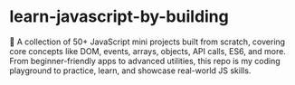 # learn-javascript-by-building
🚀 A collection of 50+ JavaScript mini projects built from scratch, covering core concepts like DOM, events, arrays, objects, API calls, ES6, and more. From beginner-friendly apps to advanced utilities, this repo is my coding playground to practice, learn, and showcase real-world JS skills.